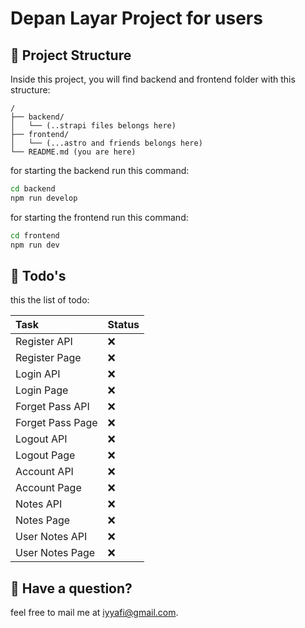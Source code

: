 # Depan Layar Project for users

<!-- ```sh
npm create astro@latest -- --template minimal
```

[![Open in StackBlitz](https://developer.stackblitz.com/img/open_in_stackblitz.svg)](https://stackblitz.com/github/withastro/astro/tree/latest/examples/minimal)
[![Open with CodeSandbox](https://assets.codesandbox.io/github/button-edit-lime.svg)](https://codesandbox.io/p/sandbox/github/withastro/astro/tree/latest/examples/minimal)
[![Open in GitHub Codespaces](https://github.com/codespaces/badge.svg)](https://codespaces.new/withastro/astro?devcontainer_path=.devcontainer/minimal/devcontainer.json)

> 🧑‍🚀 **Seasoned astronaut?** Delete this file. Have fun! -->

## 🚀 Project Structure

Inside this project, you will find backend and frontend folder with this structure:

```text
/
├── backend/
│   └── (..strapi files belongs here)
├── frontend/
│   └── (...astro and friends belongs here)
└── README.md (you are here)
```

for starting the backend run this command:
```sh
cd backend
npm run develop
```

for starting the frontend run this command:
```sh
cd frontend
npm run dev
```

## 🌟 Todo's

this the list of todo:

| Task                         | Status |
| :--------------------------- | :----- |
| Register API                 | ❌     |
| Register Page                | ❌     |
| Login API                    | ❌     |
| Login Page                   | ❌     |
| Forget Pass API              | ❌     |
| Forget Pass Page             | ❌     |
| Logout API                   | ❌     |
| Logout Page                  | ❌     |
| Account API                  | ❌     |
| Account Page                 | ❌     |
| Notes API                    | ❌     |
| Notes Page                   | ❌     |
| User Notes API               | ❌     |
| User Notes Page              | ❌     |

## 👀 Have a question?

feel free to mail me at [iyyafi@gmail.com](mailto:iyyafi@gmail.com).
